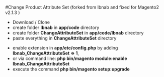 #Change Product Attribute Set (forked from Ibnab and fixed for Magento2 v2.1.3 )
  - Download / Clone
  - create folder **Ibnab** in **app/code** directory
  - create folder **ChangeAttributeSet** in **app/code/Ibnab** directory
  - paste everything in **ChangeAttributeSet** directory

  * enable extension in **app/etc/config.php** by adding **Ibnab_ChangeAttributeSet => 1**,
  * or via command line: **php bin/magento module:enable Ibnab_ChangeAttributeSet**
  * execute the command **php bin/magento setup:upgrade**